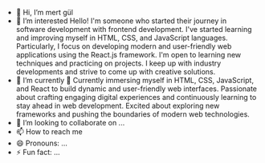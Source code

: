 - 👋 Hi, I’m mert gül
- 👀 I’m interested Hello! I'm someone who started their journey in software development with frontend development. I've started learning and improving myself in HTML, CSS, and JavaScript languages. Particularly, I focus on developing modern and user-friendly web applications using the React.js framework. I'm open to learning new techniques and practicing on projects. I keep up with industry developments and strive to come up with creative solutions.
- 🌱 I’m currently 🌱 Currently immersing myself in HTML, CSS, JavaScript, and React to build dynamic and user-friendly web interfaces. Passionate about crafting engaging digital experiences and continuously learning to stay ahead in web development. Excited about exploring new frameworks and pushing the boundaries of modern web technologies.
- 💞️ I’m looking to collaborate on ...
- 📫 How to reach me 
- 😄 Pronouns: ...
- ⚡ Fun fact: ...

<!---
mert-gul/mert-gul is a ✨ special ✨ repository because its `README.md` (this file) appears on your GitHub profile.
You can click the Preview link to take a look at your changes.
--->
